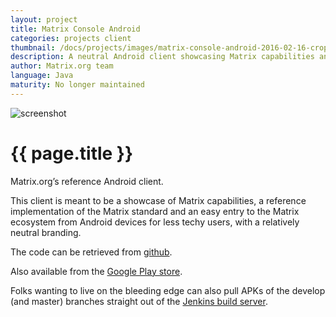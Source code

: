 ```yaml
---
layout: project
title: Matrix Console Android
categories: projects client
thumbnail: /docs/projects/images/matrix-console-android-2016-02-16-cropped.png
description: A neutral Android client showcasing Matrix capabilities and implementation.
author: Matrix.org team
language: Java
maturity: No longer maintained
---
```


![screenshot](/docs/projects/images/matrix-console-android-2016-02-16-large.png "{{ page.title }}")

# {{ page.title }}
Matrix.org’s reference Android client.

This client is meant to be a showcase of Matrix capabilities, a reference implementation of the Matrix standard and an easy entry to the Matrix ecosystem from Android devices for less techy users,  with a relatively neutral branding.

The code can be retrieved from [github](https://github.com/matrix-org/matrix-android-console).

Also available from the [Google Play store](https://play.google.com/store/apps/details?id=org.matrix.androidsdk.alpha).

Folks wanting to live on the bleeding edge can also pull APKs of the develop (and master) branches straight out of the [Jenkins build server](https://matrix.org/jenkins/job/AndroidConsoleDevelop/).
